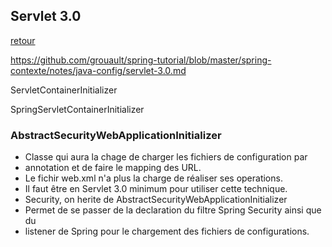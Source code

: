 ## Servlet 3.0
[retour](https://github.com/grouault/spring-tutorial/blob/master/spring-contexte/notes/java-config/index.md)

https://github.com/grouault/spring-tutorial/blob/master/spring-contexte/notes/java-config/servlet-3.0.md


ServletContainerInitializer

SpringServletContainerInitializer

### AbstractSecurityWebApplicationInitializer
* Classe qui aura la chage de charger les fichiers de configuration par
* annotation et de faire le mapping des URL.
* Le fichir web.xml n'a plus la charge de réaliser ses operations.
* Il faut être en Servlet 3.0 minimum pour utiliser cette technique.
* Security, on herite de AbstractSecurityWebApplicationInitializer
* Permet de se passer de la declaration du filtre Spring Security ainsi que du
* listener de Spring pour le chargement des fichiers de configurations.
